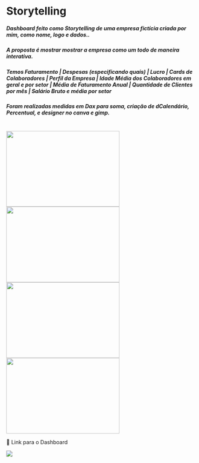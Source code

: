 # Storytelling

##### Dashboard feito como Storytelling de uma empresa fictícia criada por mim, como nome, logo e dados..
##### A proposta é mostrar mostrar a empresa como um todo de maneira interativa.
##### Temos Faturamento | Despesas (especificando quais) | Lucro | Cards de Colaboradores | Perfil da Empresa | Idade Média dos Colaboradores em geral e por setor | Média de Faturamento Anual | Quantidade de Clientes por mês | Salário Bruto e média por setor 
##### Foram realizadas medidas em Dax para soma, criação de dCalendário, Percentual, e designer no canva e gimp.


<div style="display: inline_block"><br>
 <img align"center"  height="200" width="300" src="https://uploaddeimagens.com.br/images/004/360/568/full/cap1.JPG?1676921022">
 <img align"center"  height="200" width="300" src="https://uploaddeimagens.com.br/images/004/360/582/full/Cap2.JPG?1676921164">
 <img align"center"  height="200" width="300" src="https://uploaddeimagens.com.br/images/004/360/586/full/Cap3.JPG?1676921242">
 <img align"center"  height="200" width="300" src="https://uploaddeimagens.com.br/images/004/360/589/full/Cap4.JPG?1676921336">
 

</div>




🔗 Link para o Dashboard
<div>
 <a href="https://app.powerbi.com/view?r=eyJrIjoiN2Y0NjQzOWUtMjM0MC00MzMxLWFkYmYtOTY0YTFlMDJlYzJhIiwidCI6IjQyYjFjMWEyLTE0NjItNDNkMy04OTExLTZkYzQ5N2I1YjUwMyJ9" target="_blank"><img src="https://i.ibb.co/jR4n2bm/icons8-power-bi-48.png" target="_blank"></a>
</div>
